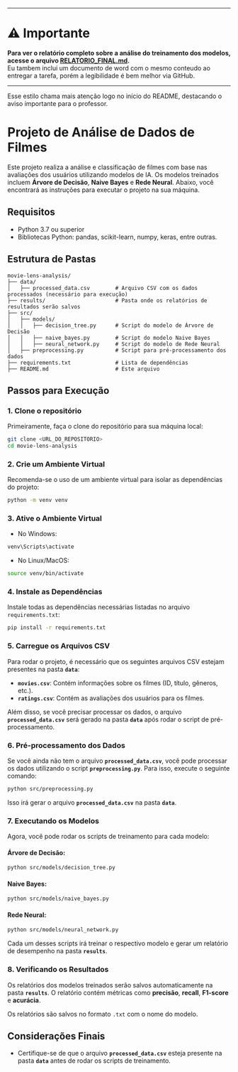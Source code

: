 
---

# ⚠️ **Importante**

**Para ver o relatório completo sobre a análise do treinamento dos modelos, acesse o arquivo [RELATORIO_FINAL.md](./RELATORIO_FINAL.md).**  
Eu tambem inclui um documento de word com o mesmo conteudo ao entregar a tarefa, porém a legibilidade é bem melhor via GitHub.

---

Esse estilo chama mais atenção logo no início do README, destacando o aviso importante para o professor.

# Projeto de Análise de Dados de Filmes

Este projeto realiza a análise e classificação de filmes com base nas avaliações dos usuários utilizando modelos de IA. Os modelos treinados incluem **Árvore de Decisão**, **Naive Bayes** e **Rede Neural**. Abaixo, você encontrará as instruções para executar o projeto na sua máquina.

## Requisitos

- Python 3.7 ou superior
- Bibliotecas Python: pandas, scikit-learn, numpy, keras, entre outras.

## Estrutura de Pastas

```
movie-lens-analysis/
├── data/
│   ├── processed_data.csv        # Arquivo CSV com os dados processados (necessário para execução)
├── results/                      # Pasta onde os relatórios de resultados serão salvos
├── src/                          
│   ├── models/                   
│   │   ├── decision_tree.py      # Script do modelo de Árvore de Decisão
│   │   ├── naive_bayes.py        # Script do modelo Naive Bayes
│   │   ├── neural_network.py     # Script do modelo de Rede Neural
│   ├── preprocessing.py          # Script para pré-processamento dos dados
├── requirements.txt              # Lista de dependências
├── README.md                     # Este arquivo
```

## Passos para Execução

### 1. Clone o repositório

Primeiramente, faça o clone do repositório para sua máquina local:

```bash
git clone <URL_DO_REPOSITORIO>
cd movie-lens-analysis
```

### 2. Crie um Ambiente Virtual

Recomenda-se o uso de um ambiente virtual para isolar as dependências do projeto:

```bash
python -m venv venv
```

### 3. Ative o Ambiente Virtual

- No Windows:

```bash
venv\Scripts\activate
```

- No Linux/MacOS:

```bash
source venv/bin/activate
```

### 4. Instale as Dependências

Instale todas as dependências necessárias listadas no arquivo `requirements.txt`:

```bash
pip install -r requirements.txt
```

### 5. Carregue os Arquivos CSV

Para rodar o projeto, é necessário que os seguintes arquivos CSV estejam presentes na pasta **`data`**:

- **`movies.csv`**: Contém informações sobre os filmes (ID, título, gêneros, etc.).
- **`ratings.csv`**: Contém as avaliações dos usuários para os filmes.

Além disso, se você precisar processar os dados, o arquivo **`processed_data.csv`** será gerado na pasta **`data`** após rodar o script de pré-processamento.


### 6. Pré-processamento dos Dados

Se você ainda não tem o arquivo **`processed_data.csv`**, você pode processar os dados utilizando o script **`preprocessing.py`**. Para isso, execute o seguinte comando:

```bash
python src/preprocessing.py
```

Isso irá gerar o arquivo **`processed_data.csv`** na pasta **`data`**.

### 7. Executando os Modelos

Agora, você pode rodar os scripts de treinamento para cada modelo:

#### Árvore de Decisão:

```bash
python src/models/decision_tree.py
```

#### Naive Bayes:

```bash
python src/models/naive_bayes.py
```

#### Rede Neural:

```bash
python src/models/neural_network.py
```

Cada um desses scripts irá treinar o respectivo modelo e gerar um relatório de desempenho na pasta **`results`**.

### 8. Verificando os Resultados

Os relatórios dos modelos treinados serão salvos automaticamente na pasta **`results`**. O relatório contém métricas como **precisão**, **recall**, **F1-score** e **acurácia**.

Os relatórios são salvos no formato `.txt` com o nome do modelo.

## Considerações Finais

- Certifique-se de que o arquivo **`processed_data.csv`** esteja presente na pasta **`data`** antes de rodar os scripts de treinamento.

